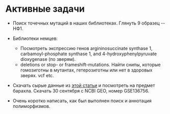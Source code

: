 # Активные задачи

* Поиск точечных мутаций в наших библиотеках. Глянуть 9 образец -- НФ1.
* Библиотеки немцев:
	* Посмотреть экспрессию генов argininosuccinate synthase 1, carbamoyl-phosphate synthase 1, and 4-hydroxyphenylpyruvate dioxygenase (по зверям).
	* deletions or stop- or frameshift-mutations. Найти снипы, которые гомозиготны в мутантах, гетерозиготны или нет в здоровых зверях.
	vcf etc.

* Скачать сырые данные из [этой статьи](https://www.sciencedirect.com/science/article/pii/S1046202318304778?via%3Dihub#ec-research-data) и посмотреть на предмет барахла.
Скачать 30 сентября с NCBI GEO, номер GSE136756.
* Очень коротко написать, как был выполнен поиск и аннотация полиморфизмов.
